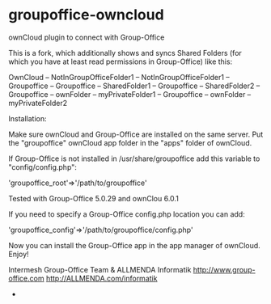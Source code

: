 groupoffice-owncloud
====================

ownCloud plugin to connect with Group-Office

This is a fork, which additionally shows and syncs Shared Folders (for which you have at least read permissions in Group-Office) like this:

OwnCloud
– NotInGroupOfficeFolder1
– NotInGroupOfficeFolder1
– Groupoffice
– Groupoffice – SharedFolder1
– Groupoffice – SharedFolder2
– Groupoffice – ownFolder – myPrivateFolder1
– Groupoffice – ownFolder – myPrivateFolder2


Installation:

Make sure ownCloud and Group-Office are installed on the same server.
Put the "groupoffice" ownCloud app folder in the "apps" folder of ownCloud.

If Group-Office is not installed in /usr/share/groupoffice add this variable to
"config/config.php":

'groupoffice_root'=>'/path/to/groupoffice'

Tested with Group-Office 5.0.29 and ownClou 6.0.1

If you need to specify a Group-Office config.php location you can add:

'groupoffice_config'=>'/path/to/groupoffice/config.php'

Now you can install the Group-Office app in the app manager of ownCloud.
Enjoy!

Intermesh Group-Office Team   &   ALLMENDA Informatik
http://www.group-office.com       http://ALLMENDA.com/informatik

-
